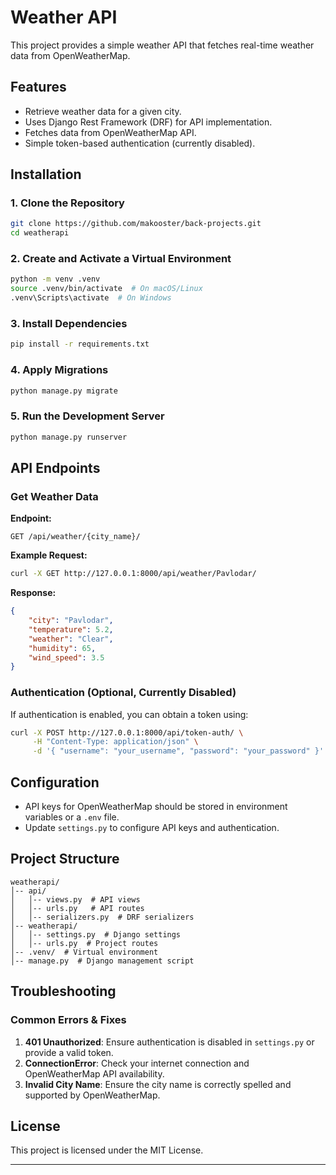 # Weather API

This project provides a simple weather API that fetches real-time weather data from OpenWeatherMap.

## Features
- Retrieve weather data for a given city.
- Uses Django Rest Framework (DRF) for API implementation.
- Fetches data from OpenWeatherMap API.
- Simple token-based authentication (currently disabled).

## Installation

### 1. Clone the Repository
```sh
git clone https://github.com/makooster/back-projects.git
cd weatherapi
```

### 2. Create and Activate a Virtual Environment
```sh
python -m venv .venv
source .venv/bin/activate  # On macOS/Linux
.venv\Scripts\activate  # On Windows
```

### 3. Install Dependencies
```sh
pip install -r requirements.txt
```

### 4. Apply Migrations
```sh
python manage.py migrate
```

### 5. Run the Development Server
```sh
python manage.py runserver
```

## API Endpoints

### Get Weather Data
**Endpoint:**
```
GET /api/weather/{city_name}/
```

**Example Request:**
```sh
curl -X GET http://127.0.0.1:8000/api/weather/Pavlodar/
```

**Response:**
```json
{
    "city": "Pavlodar",
    "temperature": 5.2,
    "weather": "Clear",
    "humidity": 65,
    "wind_speed": 3.5
}
```

### Authentication (Optional, Currently Disabled)
If authentication is enabled, you can obtain a token using:
```sh
curl -X POST http://127.0.0.1:8000/api/token-auth/ \
     -H "Content-Type: application/json" \
     -d '{ "username": "your_username", "password": "your_password" }'
```

## Configuration
- API keys for OpenWeatherMap should be stored in environment variables or a `.env` file.
- Update `settings.py` to configure API keys and authentication.

## Project Structure
```
weatherapi/
│-- api/
│   │-- views.py  # API views
│   │-- urls.py   # API routes
│   │-- serializers.py  # DRF serializers
│-- weatherapi/
│   │-- settings.py  # Django settings
│   │-- urls.py  # Project routes
│-- .venv/  # Virtual environment
│-- manage.py  # Django management script
```

## Troubleshooting
### Common Errors & Fixes
1. **401 Unauthorized**: Ensure authentication is disabled in `settings.py` or provide a valid token.
2. **ConnectionError**: Check your internet connection and OpenWeatherMap API availability.
3. **Invalid City Name**: Ensure the city name is correctly spelled and supported by OpenWeatherMap.

## License
This project is licensed under the MIT License.

---
